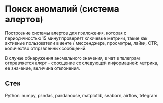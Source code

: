 # Поиск аномалий (система алертов)

Построение системы алертов для приложения, которая с периодичностью 15 минут проверяет ключевые метрики, такие как активные пользователи в ленте / мессенджере, просмотры, лайки, CTR, количество отправленных сообщений. 

В случае обнаружения аномального значения, в чат в телеграм отправляется алерт - сообщение со следующей информацией: метрика, ее значение, величина отклонения.


## Стек

Python, numpy, pandas, pandahouse, matplotlib, seaborn, airflow, telegram